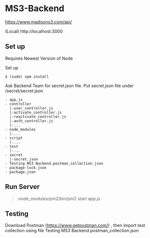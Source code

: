# MS3-Backend

https://www.madisons3.com/api/

(Local) http://localhost:3000

## Set up
Requires Newest Version of Node

Set up
```
$ (sudo) npm install
```

Ask Backend Team for secret.json file.
Put secret.json file under /secret/secret.json

```
- app.js
- controller
  |-user_controller.js
  |-activate_controller.js
  |-reactivate_controller.js
  |-auth_controller.js
  |-...
- node_modules
  |-...
- script
  |-...
- test
  |-...
- secret
  |-secret.json
- Testing MS3 Backend.postman_collection.json
- package-lock.json
- package.json
```

## Run Server

> .node_modules/pm2/bin/pm2 start app.js

## Testing

Download Postman (https://www.getpostman.com/) , then import test collection using file Testing MS3 Backend.postman_collection.json
